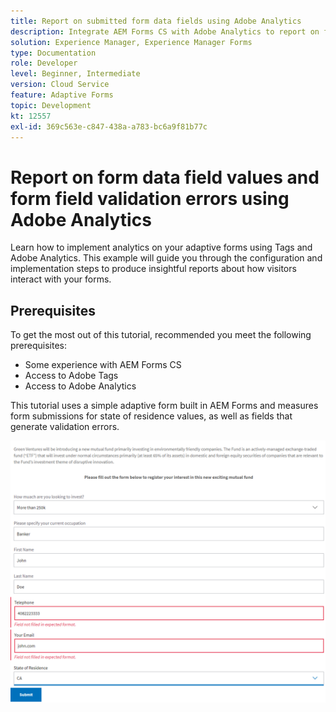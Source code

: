 ```yaml
---
title: Report on submitted form data fields using Adobe Analytics
description: Integrate AEM Forms CS with Adobe Analytics to report on form data fields
solution: Experience Manager, Experience Manager Forms
type: Documentation
role: Developer
level: Beginner, Intermediate
version: Cloud Service
feature: Adaptive Forms
topic: Development
kt: 12557
exl-id: 369c563e-c847-438a-a783-bc6a9f81b77c
---
```

# Report on form data field values and form field validation errors using Adobe Analytics

Learn how to implement analytics on your adaptive forms using Tags and Adobe Analytics. This example will guide you through the configuration and implementation steps to produce insightful reports about how visitors interact with your forms.

## Prerequisites

 To get the most out of this tutorial, recommended you meet the following prerequisites:

 * Some experience with AEM Forms CS
 * Access to Adobe Tags
 * Access to Adobe Analytics



This tutorial uses a simple adaptive form built in AEM Forms and measures form submissions for state of residence values, as well as fields that generate validation errors.

![adaptive-form](assets/use-case.png)
